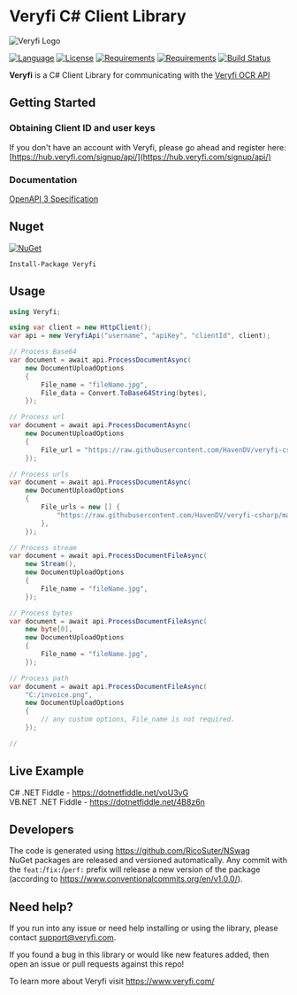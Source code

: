 # Veryfi C# Client Library

![Veryfi Logo](https://cdn.veryfi.com/logos/veryfi-logo-wide-github.png)

[![Language](https://img.shields.io/badge/language-C%23-blue.svg?style=flat-square)](https://github.com/HavenDV/veryfi-csharp/search?l=C%23&o=desc&s=&type=Code) 
[![License](https://img.shields.io/github/license/HavenDV/veryfi-csharp.svg?label=License&maxAge=86400)](LICENSE) 
[![Requirements](https://img.shields.io/badge/Requirements-.NET%20Standard%202.0-blue.svg)](https://github.com/dotnet/standard/blob/master/docs/versions/netstandard2.0.md) 
[![Requirements](https://img.shields.io/badge/Requirements-.NET%20Framework%204.5-blue.svg)](https://github.com/microsoft/dotnet/tree/master/releases/net45) 
[![Build Status](https://github.com/HavenDV/veryfi-csharp/workflows/.NET/badge.svg?branch=master)](https://github.com/HavenDV/veryfi-csharp/actions/workflows/dotnet.yml)

**Veryfi** is a C# Client Library for communicating with the [Veryfi OCR API](https://veryfi.com/api/)

## Getting Started

### Obtaining Client ID and user keys
If you don't have an account with Veryfi, please go ahead and 
register here: [https://hub.veryfi.com/signup/api/](https://hub.veryfi.com/signup/api/)

### Documentation
[OpenAPI 3 Specification](https://app.swaggerhub.com/apis/HavenDV/Veryfi/1.0.0)

## Nuget

[![NuGet](https://img.shields.io/nuget/dt/Veryfi.svg?style=flat-square&label=Veryfi)](https://www.nuget.org/packages/Veryfi/)

```
Install-Package Veryfi
```

## Usage

```cs
using Veryfi;

using var client = new HttpClient();
var api = new VeryfiApi("username", "apiKey", "clientId", client);

// Process Base64
var document = await api.ProcessDocumentAsync(
    new DocumentUploadOptions
    {
        File_name = "fileName.jpg",
        File_data = Convert.ToBase64String(bytes),
    });

// Process url
var document = await api.ProcessDocumentAsync(
    new DocumentUploadOptions
    {
        File_url = "https://raw.githubusercontent.com/HavenDV/veryfi-csharp/master/src/tests/Veryfi.IntegrationTests/Assets/receipt_public.jpg",
    });

// Process urls
var document = await api.ProcessDocumentAsync(
    new DocumentUploadOptions
    {
        File_urls = new [] {
            "https://raw.githubusercontent.com/HavenDV/veryfi-csharp/master/src/tests/Veryfi.IntegrationTests/Assets/receipt_public.jpg",
        },
    });

// Process stream
var document = await api.ProcessDocumentFileAsync(
    new Stream(),
    new DocumentUploadOptions
    {
        File_name = "fileName.jpg",
    });

// Process bytes
var document = await api.ProcessDocumentFileAsync(
    new byte[0],
    new DocumentUploadOptions
    {
        File_name = "fileName.jpg",
    });

// Process path
var document = await api.ProcessDocumentFileAsync(
    "C:/invoice.png",
    new DocumentUploadOptions
    {
        // any custom options, File_name is not required.
    });

//
```

## Live Example

C# .NET Fiddle - https://dotnetfiddle.net/voU3yG  
VB.NET .NET Fiddle - https://dotnetfiddle.net/4B8z6n  

## Developers
The code is generated using https://github.com/RicoSuter/NSwag  
NuGet packages are released and versioned automatically. 
Any commit with the `feat:`/`fix:`/`perf:` prefix will release a new version of the package 
(according to https://www.conventionalcommits.org/en/v1.0.0/).

## Need help?
If you run into any issue or need help installing or using the library, please contact support@veryfi.com.

If you found a bug in this library or would like new features added, then open an issue or pull requests against this repo!

To learn more about Veryfi visit https://www.veryfi.com/

